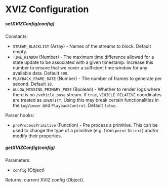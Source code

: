 # XVIZ Configuration

##### setXVIZConfig(config)

Constants:

- `STREAM_BLACKLIST` (Array) - Names of the streams to block. Default empty.
- `TIME_WINDOW` (Number) - The maximum time difference allowed for a state update to be associated
  with a given timestamp. Increase this number to ensure that we cover a sufficient time window for
  any available data. Default `400`.
- `PLAYBACK_FRAME_RATE` (Number) - The number of frames to generate per second. Default `10`.
- `ALLOW_MISSING_PRIMARY_POSE` (Boolean) - Whether to render logs where there is no `/vehicle_pose`
  stream. If `true`, `VEHICLE_RELATIVE` coordinates are treated as `IDENTITY`. Using this may break
  certain functionalities in the `LogViewer` and `PlaybackControl`. Default `false`.

Parser hooks:

- `preProcessPrimitive` (Function) - Pre process a primitive. This can be used to change the type of
  a primitive (e.g. from `point` to `text`) and/or modify their properties.

##### getXVIZConfig(config)

Parameters:

- `config` (Object)

Returns: current XVIZ config (Object).
